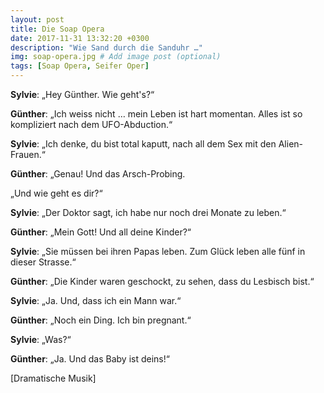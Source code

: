 ```yaml
---
layout: post
title: Die Soap Opera
date: 2017-11-31 13:32:20 +0300
description: "Wie Sand durch die Sanduhr …"
img: soap-opera.jpg # Add image post (optional)
tags: [Soap Opera, Seifer Oper]
---
```


**Sylvie**: „Hey Günther. Wie geht's?“

**Günther**: „Ich weiss nicht … mein Leben ist hart momentan. Alles ist so kompliziert nach dem UFO-Abduction.“

**Sylvie**: „Ich denke, du bist total kaputt, nach all dem Sex mit den Alien-Frauen.“

**Günther**: „Genau! Und das Arsch-Probing.  

„Und wie geht es dir?“

**Sylvie**: „Der Doktor sagt, ich habe nur noch drei Monate zu leben.“

**Günther**: „Mein Gott! Und all deine Kinder?“

**Sylvie**: „Sie müssen bei ihren Papas leben. Zum Glück leben alle fünf in dieser Strasse.“

**Günther**: „Die Kinder waren geschockt, zu sehen, dass du Lesbisch bist.“

**Sylvie**: „Ja. Und, dass ich ein Mann war.“

**Günther**: „Noch ein Ding. Ich bin pregnant.“

**Sylvie**: „Was?“

**Günther**: „Ja. Und das Baby ist deins!“

[Dramatische Musik]
